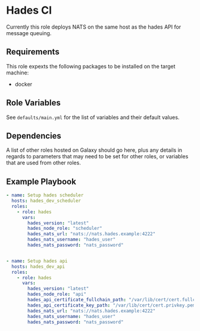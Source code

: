 Hades CI
=========

Currently this role deploys NATS on the same host as the hades API for message queuing. 


Requirements
------------

This role expexts the following packages to be installed on the target machine:

- docker

Role Variables
--------------

See `defaults/main.yml` for the list of variables and their default values.

Dependencies
------------

A list of other roles hosted on Galaxy should go here, plus any details in regards to parameters that may need to be set for other roles, or variables that are used from other roles.

Example Playbook
----------------
  
```yaml
- name: Setup hades scheduler
  hosts: hades_dev_scheduler
  roles: 
    - role: hades
      vars: 
        hades_version: "latest"
        hades_node_role: "scheduler"
        hades_nats_url: "nats://nats.hades.example:4222"
        hades_nats_username: "hades_user"
        hades_nats_password: "nats_password"


- name: Setup hades api 
  hosts: hades_dev_api
  roles: 
    - role: hades
      vars: 
        hades_version: "latest"
        hades_node_role: "api"
        hades_api_certificate_fullchain_path: "/var/lib/cert/cert.fullchain.pem"
        hades_api_certificate_key_path: "/var/lib/cert/cert.privkey.pem"
        hades_nats_url: "nats://nats.hades.example:4222"
        hades_nats_username: "hades_user"
        hades_nats_password: "nats_password"
```
